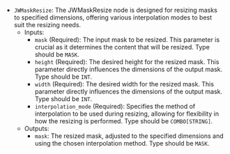 - `JWMaskResize`: The JWMaskResize node is designed for resizing masks to specified dimensions, offering various interpolation modes to best suit the resizing needs.
    - Inputs:
        - `mask` (Required): The input mask to be resized. This parameter is crucial as it determines the content that will be resized. Type should be `MASK`.
        - `height` (Required): The desired height for the resized mask. This parameter directly influences the dimensions of the output mask. Type should be `INT`.
        - `width` (Required): The desired width for the resized mask. This parameter directly influences the dimensions of the output mask. Type should be `INT`.
        - `interpolation_mode` (Required): Specifies the method of interpolation to be used during resizing, allowing for flexibility in how the resizing is performed. Type should be `COMBO[STRING]`.
    - Outputs:
        - `mask`: The resized mask, adjusted to the specified dimensions and using the chosen interpolation method. Type should be `MASK`.
